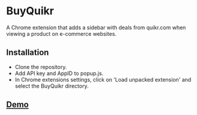 # BuyQuikr

A Chrome extension that adds a sidebar with deals from quikr.com when viewing a product on e-commerce websites.

## Installation

 - Clone the repository.
 - Add API key and AppID to popup.js.
 - In Chrome extensions settings, click on 'Load unpacked extension' and select the BuyQuikr directory.

 
## [Demo](https://youtu.be/tAZbbABGy_o)
